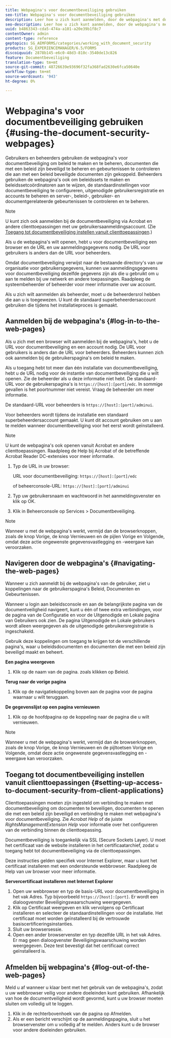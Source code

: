 ```yaml
---
title: Webpagina's voor documentbeveiliging gebruiken
seo-title: Webpagina's voor documentbeveiliging gebruiken
description: Leer hoe u zich kunt aanmelden, door de webpagina's met documentbeveiliging kunt navigeren en deze kunt gebruiken.
seo-description: Leer hoe u zich kunt aanmelden, door de webpagina's met documentbeveiliging kunt navigeren en deze kunt gebruiken.
uuid: b4863343-cda5-474a-a101-a20e39b1f8c7
contentOwner: admin
content-type: reference
geptopics: SG_AEMFORMS/categories/working_with_document_security
products: SG_EXPERIENCEMANAGER/6.5/FORMS
discoiquuid: 2878b145-e6c0-48d3-810c-3540de13c826
feature: Documentbeveiliging
translation-type: tm+mt
source-git-commit: 48726639e93696f32fa368fad2630e6fca50640e
workflow-type: tm+mt
source-wordcount: '943'
ht-degree: 0%

---
```



# Webpagina&#39;s voor documentbeveiliging gebruiken {#using-the-document-security-webpages}

Gebruikers en beheerders gebruiken de webpagina&#39;s voor documentbeveiliging om beleid te maken en te beheren, documenten die met een beleid zijn beveiligd te beheren en gebeurtenissen te controleren die aan met een beleid beveiligde documenten zijn gekoppeld. Beheerders gebruiken de webpagina&#39;s ook om beleidssets te maken en beleidssetcoördinatoren aan te wijzen, de standaardinstellingen voor documentbeveiliging te configureren, uitgenodigde gebruikersregistratie en accounts te beheren en server-, beleid-, gebruiker- en documentgerelateerde gebeurtenissen te controleren en te beheren.

>[!NOTE]
>
>U kunt zich ook aanmelden bij de documentbeveiliging via Acrobat en andere clienttoepassingen met uw gebruikersaanmeldingsaccount. (Zie [Toegang tot documentbeveiliging instellen vanuit clienttoepassingen](using-document-security-web-pages.md#setting-up-access-to-document-security-from-client-applications).)

Als u de webpagina&#39;s wilt openen, hebt u voor documentbeveiliging een browser en de URL en uw aanmeldingsgegevens nodig. De URL voor gebruikers is anders dan de URL voor beheerders.

Omdat documentbeveiliging verwijst naar de bestaande directory&#39;s van uw organisatie voor gebruikersgegevens, kunnen uw aanmeldingsgegevens voor documentbeveiliging dezelfde gegevens zijn als die u gebruikt om u aan te melden bij uw netwerk en andere toepassingen. Raadpleeg de systeembeheerder of beheerder voor meer informatie over uw account.

Als u zich wilt aanmelden als beheerder, moet u de beheerdersrol hebben die aan u is toegewezen. U kunt de standaard superbeheerdersaccount gebruiken die tijdens het installatieproces is gemaakt.

## Aanmelden bij de webpagina&#39;s {#log-in-to-the-web-pages}

Als u zich met een browser wilt aanmelden bij de webpagina&#39;s, hebt u de URL voor documentbeveiliging en een account nodig. De URL voor gebruikers is anders dan de URL voor beheerders. Beheerders kunnen zich ook aanmelden bij de gebruikerspagina&#39;s om beleid te maken.

Als u toegang hebt tot meer dan één installatie van documentbeveiliging, hebt u de URL nodig voor de instantie van documentbeveiliging die u wilt openen. Zie de beheerder als u deze informatie niet hebt. De standaard-URL voor de gebruikerspagina&#39;s is `https://[host]:[port]/edc`. In sommige gevallen is het poortnummer niet vereist. Vraag de beheerder om meer informatie.

De standaard-URL voor beheerders is `https://[host]:[port]/adminui`.

Voor beheerders wordt tijdens de installatie een standaard superbeheerdersaccount gemaakt. U kunt dit account gebruiken om u aan te melden wanneer documentbeveiliging voor het eerst wordt geïnstalleerd.

>[!NOTE]
>
>U kunt de webpagina&#39;s ook openen vanuit Acrobat en andere clienttoepassingen. Raadpleeg de Help bij Acrobat of de betreffende Acrobat Reader DC-extensies voor meer informatie.

1. Typ de URL in uw browser:

   URL voor documentbeveiliging: `https://[host]:[port]/edc`

   of beheerconsole-URL: `https://[host]:[port]/adminui`

1. Typ uw gebruikersnaam en wachtwoord in het aanmeldingsvenster en klik op OK.
1. Klik in Beheerconsole op Services > Documentbeveiliging.

>[!NOTE]
>
>Wanneer u met de webpagina&#39;s werkt, vermijd dan de browserknoppen, zoals de knop Vorige, de knop Vernieuwen en de pijlen Vorige en Volgende, omdat deze actie ongewenste gegevensvastlegging en -weergave kan veroorzaken.

## Navigeren door de webpagina&#39;s {#navigating-the-web-pages}

Wanneer u zich aanmeldt bij de webpagina&#39;s van de gebruiker, ziet u koppelingen naar de gebruikerspagina&#39;s Beleid, Documenten en Gebeurtenissen.

Wanneer u login aan beleidsconsole en aan de belangrijkste pagina van de documentveiligheid navigeert, kunt u één of twee extra verbindingen, voor de pagina van de Configuratie en voor de Uitgenodigde en Lokale pagina van Gebruikers ook zien. De pagina Uitgenodigde en Lokale gebruikers wordt alleen weergegeven als de uitgenodigde gebruikersregistratie is ingeschakeld.

Gebruik deze koppelingen om toegang te krijgen tot de verschillende pagina&#39;s, waar u beleidsdocumenten en documenten die met een beleid zijn beveiligd maakt en beheert.

**Een pagina weergeven**

1. Klik op de naam van de pagina. zoals klikken op Beleid.

**Terug naar de vorige pagina**

1. Klik op de navigatiekoppeling boven aan de pagina voor de pagina waarnaar u wilt teruggaan.

**De gegevenslijst op een pagina vernieuwen**

1. Klik op de hoofdpagina op de koppeling naar de pagina die u wilt vernieuwen.

>[!NOTE]
>
>Wanneer u met de webpagina&#39;s werkt, vermijd dan de browserknoppen, zoals de knop Vorige, de knop Vernieuwen en de pijltoetsen Vorige en Volgende, omdat deze actie ongewenste gegevensvastlegging en -weergave kan veroorzaken.

## Toegang tot documentbeveiliging instellen vanuit clienttoepassingen {#setting-up-access-to-document-security-from-client-applications}

Clienttoepassingen moeten zijn ingesteld om verbinding te maken met documentbeveiliging om documenten te beveiligen, documenten te openen die met een beleid zijn beveiligd en verbinding te maken met webpagina&#39;s voor documentbeveiliging. Zie *Acrobat Help* of de juiste *RightsManagementExtension Help* voor informatie over het configureren van de verbinding binnen de clienttoepassing.

Documentbeveiliging is toegankelijk via SSL (Secure Sockets Layer). U moet het certificaat van de website installeren in het certificaatarchief, zodat u toegang hebt tot documentbeveiliging via de clienttoepassingen.

<!-- Fix broken link See Configuring SSL for information on SSL.-->

Deze instructies gelden specifiek voor Internet Explorer, maar u kunt het certificaat installeren met een ondersteunde webbrowser. Raadpleeg de Help van uw browser voor meer informatie.

**Servercertificaat installeren met Internet Explorer**

1. Open uw webbrowser en typ de basis-URL voor documentbeveiliging in het vak Adres. Typ bijvoorbeeld `https://[host]:[port]`. Er wordt een dialoogvenster Beveiligingswaarschuwing weergegeven.
1. Klik op Certificaat weergeven en klik vervolgens op Certificaat installeren en selecteer de standaardinstellingen voor de installatie. Het certificaat moet worden geïnstalleerd bij de vertrouwde basiscertificeringsinstanties.
1. Sluit uw browsersessie.
1. Open een ander browservenster en typ dezelfde URL in het vak Adres. Er mag geen dialoogvenster Beveiligingswaarschuwing worden weergegeven. Deze test bevestigt dat het certificaat correct geïnstalleerd is.

## Afmelden bij webpagina&#39;s {#log-out-of-the-web-pages}

Meld u af wanneer u klaar bent met het gebruik van de webpagina&#39;s, zodat u uw webbrowser veilig voor andere doeleinden kunt gebruiken. Afhankelijk van hoe de documentveiligheid wordt gevormd, kunt u uw browser moeten sluiten om volledig uit te loggen.

1. Klik in de rechterbovenhoek van de pagina op Afmelden.
1. Als er een bericht verschijnt op de aanmeldingspagina, sluit u het browservenster om u volledig af te melden. Anders kunt u de browser voor andere doeleinden gebruiken.

